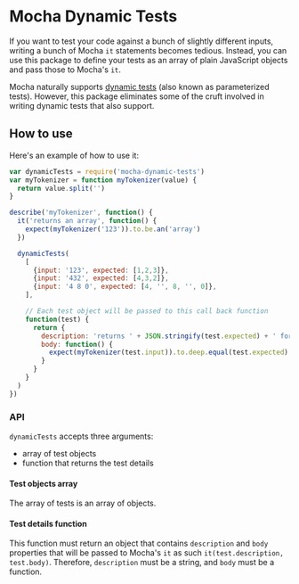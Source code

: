 # Mocha Dynamic Tests

If you want to test your code against a bunch of slightly different inputs,
writing a bunch of Mocha `it` statements becomes tedious.
Instead, you can use this package to define your tests as an array of
plain JavaScript objects and pass those to Mocha's `it`.

Mocha naturally supports [dynamic tests](https://mochajs.org/#dynamically-generating-tests)
(also known as parameterized tests). However, this package eliminates some of the cruft
involved in writing dynamic tests that also support.

## How to use

Here's an example of how to use it:

```js
var dynamicTests = require('mocha-dynamic-tests')
var myTokenizer = function myTokenizer(value) {
  return value.split('')
}

describe('myTokenizer', function() {
  it('returns an array', function() {
    expect(myTokenizer('123')).to.be.an('array')
  })

  dynamicTests(
    [
      {input: '123', expected: [1,2,3]},
      {input: '432', expected: [4,3,2]},
      {input: '4 8 0', expected: [4, '', 8, '', 0]},
    ],

    // Each test object will be passed to this call back function
    function(test) {
      return {
        description: 'returns ' + JSON.stringify(test.expected) + ' for input ' + test.input
        body: function() {
          expect(myTokenizer(test.input)).to.deep.equal(test.expected)
        }
      }
    }
  )
})
```

### API

`dynamicTests` accepts three arguments:

- array of test objects
- function that returns the test details

#### Test objects array

The array of tests is an array of objects.

#### Test details function

This function must return an object that contains `description` and `body` properties that
will be passed to Mocha's `it` as such `it(test.description, test.body)`.
Therefore, `description` must be a string, and `body` must be a function.
